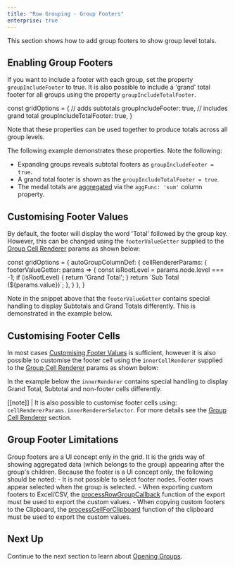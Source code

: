 ```yaml
---
title: "Row Grouping - Group Footers"
enterprise: true
---
```


This section shows how to add group footers to show group level totals.

## Enabling Group Footers

If you want to include a footer with each group, set the property `groupIncludeFooter` to true. It is also possible to 
include a 'grand' total footer for all groups using the property `groupIncludeTotalFooter`.

<snippet>
const gridOptions = {
    // adds subtotals
    groupIncludeFooter: true,
    // includes grand total
    groupIncludeTotalFooter: true,
}
</snippet>

Note that these properties can be used together to produce totals across all group levels.

The following example demonstrates these properties. Note the following:

- Expanding groups reveals subtotal footers as `groupIncludeFooter = true`.
- A grand total footer is shown as the `groupIncludeTotalFooter = true`.
- The medal totals are [aggregated](/aggregation/) via the `aggFunc: 'sum'` column property.

<grid-example title='Enabling Group Footers' name='enabling-group-footers' type='generated' options='{ "enterprise": true, "exampleHeight": 503, "modules": ["clientside", "rowgrouping"] }'></grid-example>

## Customising Footer Values

By default, the footer will display the word 'Total' followed by the group key. However, this can be changed using the
`footerValueGetter` supplied to the [Group Cell Renderer](/group-cell-renderer/) params as shown below: 
 
<snippet>
const gridOptions = {
    autoGroupColumnDef: { 
        cellRendererParams: {
            footerValueGetter: params =>  {
                const isRootLevel = params.node.level === -1;
                if (isRootLevel) {
                    return 'Grand Total';
                }
                return `Sub Total (${params.value})`;
            },
        }
    },
}
</snippet>

Note in the snippet above that the `footerValueGetter` contains special handling to display Subtotals and Grand Totals
differently. This is demonstrated in the example below.

<grid-example title='Customising Footer Values' name='customising-footer-values' type='generated' options='{ "enterprise": true, "exampleHeight": 503, "modules": ["clientside", "rowgrouping"] }'></grid-example>

## Customising Footer Cells

In most cases [Customising Footer Values](../grouping-footers/#customising-footer-values) is sufficient, however it is
also possible to customise the footer cell using the `innerCellRenderer` supplied to the 
[Group Cell Renderer](/group-cell-renderer/) params as shown below:

In the example below the `innerRenderer` contains special handling to display Grand Total, Subtotal and
non-footer cells differently.

<grid-example title='Customising Footer Cells' name='customising-footer-cells' type='mixed' options='{ "enterprise": true, "exampleHeight": 503, "modules": ["clientside", "rowgrouping"] }'></grid-example>

[[note]]
| It is also possible to customise footer cells using: `cellRendererParams.innerRendererSelector`. For more details see the [Group Cell Renderer](/group-cell-renderer/) section.

## Group Footer Limitations

Group footers are a UI concept only in the grid. It is the grids way of showing aggregated data (which belongs to the group) appearing after the group's children. Because the footer is a UI concept only, the following should be noted:
    - It is not possible to select footer nodes. Footer rows appear selected when the group is selected.
    - When exporting custom footers to Excel/CSV, the [processRowGroupCallback](../excel-export-customising-content/) function of the export must be used to export the custom values.
    - When copying custom footers to the Clipboard, the [processCellForClipboard](../clipboard/#processing-individual-cells) function of the clipboard must be used to export the custom values.

## Next Up

Continue to the next section to learn about [Opening Groups](../grouping-opening-groups/).
